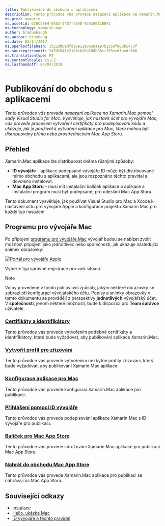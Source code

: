 ```yaml
---
title: Publikování do obchodu s aplikacemi
description: Tento průvodce vás provede nasazení aplikace na Xamarin.Mac pomocí sady Visual Studio for Mac. Vysvětluje, jak nastavit účet pro vývojáře Mac, vás provede procesem vytvoření certifikáty pro podepisování kódu a ukazuje, jak je používat k vytvoření aplikace pro Mac, které mohou být distribuovány přímo nebo prostřednictvím Mac App Storu.
ms.prod: xamarin
ms.assetid: D26C5E54-EAD2-5487-264D-4263AEA1EBF2
ms.technology: xamarin-mac
author: bradumbaugh
ms.author: brumbaug
ms.date: 03/14/2017
ms.openlocfilehash: 3b21dd0adfd96e1190660aa97b2850f968b5473f
ms.sourcegitcommit: 945df041e2180cb20af08b83cc703ecd1aedc6b0
ms.translationtype: MT
ms.contentlocale: cs-CZ
ms.lasthandoff: 04/04/2018
---
```

# <a name="publishing-to-the-app-store"></a>Publikování do obchodu s aplikacemi

_Tento průvodce vás provede nasazení aplikace na Xamarin.Mac pomocí sady Visual Studio for Mac. Vysvětluje, jak nastavit účet pro vývojáře Mac, vás provede procesem vytvoření certifikáty pro podepisování kódu a ukazuje, jak je používat k vytvoření aplikace pro Mac, které mohou být distribuovány přímo nebo prostřednictvím Mac App Storu._

## <a name="overview"></a>Přehled

Xamarin.Mac aplikace lze distribuovat dvěma různými způsoby:

- **ID vývojáře** – aplikace podepsané vývojáře ID může být distribuované mimo obchodu s aplikacemi, ale jsou rozpoznáno těchto pravidel a dovoleno instalovat.
- **Mac App Storu** – musí mít instalační balíček aplikace a aplikace a instalační program musí být podepsané, pro odeslání Mac App Storu.

Tento dokument vysvětluje, jak používat Visual Studio pro Mac a Xcode k nastavení účtu pro vývojáře Apple a konfigurace projektu Xamarin.Mac pro každý typ nasazení.


## <a name="mac-developer-program"></a>Programu pro vývojáře Mac

Po připojení [programu pro vývojáře Mac](https://developer.apple.com/devcenter/mac/) vývojář budou se nabízet zvolit možnost připojení jako jednotlivec nebo společnosti, jak ukazuje následující snímek obrazovky:

[![Portál pro vývojáře Apple](images/image1.png "portál pro vývojáře Apple")](images/image1-large.png#lightbox)

Vyberte typ správné registrace pro vaši situaci.

> [!NOTE]
> Volby provedené v tomto poli ovlivní způsob, jakým některé obrazovky se zobrazí při konfiguraci vývojářského účtu. Popisy a snímky obrazovky v tomto dokumentu se provádějí z perspektivy **jednotlivých** vývojářský účet. V **společnosti**, jenom některé možnosti, bude k dispozici pro **Team správce** uživatele.


### <a name="certificates-and-identifiersmacdeploy-testpublishing-to-the-app-storecertificates-identifiersmd"></a>[Certifikáty a identifikátory](~/mac/deploy-test/publishing-to-the-app-store/certificates-identifiers.md)

Tento průvodce vás provede vytvořením potřebné certifikáty a identifikátory, které bude vyžadovat, aby publikování aplikace Xamarin.Mac.


### <a name="create-provisioning-profilemacdeploy-testpublishing-to-the-app-storeprofilesmd"></a>[Vytvořit profil pro zřizování](~/mac/deploy-test/publishing-to-the-app-store/profiles.md)

Tento průvodce vás provede vytvořením nezbytné profily zřizování, který bude vyžadovat, aby publikování Xamarin.Mac aplikace.


### <a name="mac-app-configurationmacdeploy-testpublishing-to-the-app-storeapp-configurationmd"></a>[Konfigurace aplikace pro Mac](~/mac/deploy-test/publishing-to-the-app-store/app-configuration.md)

Tento průvodce vás provede konfiguraci Xamarin.Mac aplikace pro publikace.


### <a name="sign-with-developer-idmacdeploy-testpublishing-to-the-app-storesigningmd"></a>[Přihlášení pomocí ID vývojáře](~/mac/deploy-test/publishing-to-the-app-store/signing.md)

Tento průvodce vás provede podepisování aplikace Xamarin.Mac s ID vývojáře pro publikaci.


### <a name="bundle-for-mac-app-storemacdeploy-testpublishing-to-the-app-storebundlingmd"></a>[Balíček pro Mac App Store](~/mac/deploy-test/publishing-to-the-app-store/bundling.md)

Tento průvodce vás provede sdružování Xamarin.Mac aplikace pro publikaci Mac App Storu.


### <a name="upload-to-mac-app-storemacdeploy-testpublishing-to-the-app-storeuploadingmd"></a>[Nahrát do obchodu Mac App Store](~/mac/deploy-test/publishing-to-the-app-store/uploading.md)

Tento průvodce vás provede Xamarin.Mac aplikace pro publikaci se nahrávají na Mac App Storu.


## <a name="related-links"></a>Související odkazy

- [Instalace](/visualstudio/mac/installation/)
- [Hello, ukázka Mac](~/mac/get-started/hello-mac.md)
- [ID vývojáře a těchto pravidel](https://developer.apple.com/resources/developer-id/)
